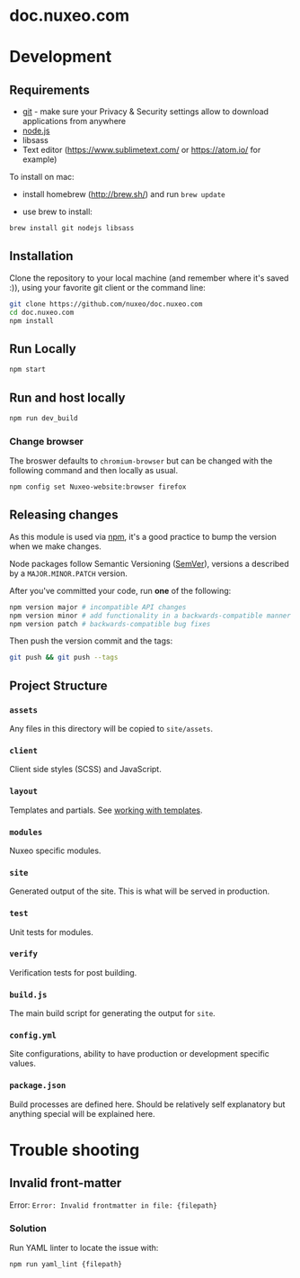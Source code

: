 # doc.nuxeo.com

# Development

## Requirements
- [git](https://git-scm.com/) - make sure your Privacy & Security settings allow to download applications from anywhere
- [node.js](https://nodejs.org)
- libsass
- Text editor (https://www.sublimetext.com/ or https://atom.io/ for example)

To install on mac:
- install homebrew (http://brew.sh/) and run ```brew update```

- use brew to install:
```bash
brew install git nodejs libsass
```

## Installation
Clone the repository to your local machine (and remember where it's saved :)), using your favorite git client or the command line:
```bash
git clone https://github.com/nuxeo/doc.nuxeo.com
cd doc.nuxeo.com
npm install
```

## Run Locally
```bash
npm start
```

## Run and host locally
```bash
npm run dev_build
```

### Change browser
The broswer defaults to `chromium-browser` but can be changed with the following command and then locally as usual.
```bash
npm config set Nuxeo-website:browser firefox
```

## Releasing changes
As this module is used via [npm](https://www.npmjs.com/), it's a good practice to bump the version when we make changes.

Node packages follow Semantic Versioning ([SemVer](http://semver.org/)), versions a described by a `MAJOR.MINOR.PATCH` version.

After you've committed your code, run **one** of the following:
```bash
npm version major # incompatible API changes
npm version minor # add functionality in a backwards-compatible manner
npm version patch # backwards-compatible bug fixes
```
Then push the version commit and the tags:
```bash
git push && git push --tags
```

## Project Structure
### `assets`
Any files in this directory will be copied to `site/assets`.

### `client`
Client side styles (SCSS) and JavaScript.

### `layout`
Templates and partials. See [working with templates](./docs/layouts.md).

### `modules`
Nuxeo specific modules.

### `site`
Generated output of the site. This is what will be served in production.

### `test`
Unit tests for modules.

### `verify`
Verification tests for post building.

### `build.js`
The main build script for generating the output for `site`.

### `config.yml`
Site configurations, ability to have production or development specific values.

### `package.json`
Build processes are defined here. Should be relatively self explanatory but anything special will be explained here.

# Trouble shooting
## Invalid front-matter
Error: `Error: Invalid frontmatter in file: {filepath}`

### Solution
Run YAML linter to locate the issue with:

`npm run yaml_lint {filepath}`
